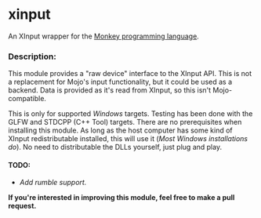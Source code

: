 # xinput
An XInput wrapper for the [Monkey programming language](https://github.com/blitz-research/monkey).

### Description:
This module provides a "raw device" interface to the XInput API. This is not a replacement for Mojo's input functionality, but it could be used as a backend. Data is provided as it's read from XInput, so this isn't Mojo-compatible.

This is only for supported *Windows* targets. Testing has been done with the GLFW and STDCPP (C++ Tool) targets. There are no prerequisites when installing this module. As long as the host computer has some kind of XInput redistributable installed, this will use it (*Most Windows installations do*). No need to distributable the DLLs yourself, just plug and play.

#### TODO:
* *Add rumble support.*

**If you're interested in improving this module, feel free to make a pull request.**
